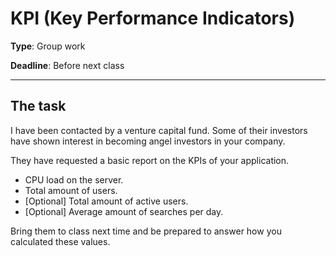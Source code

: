 # KPI (Key Performance Indicators)

**Type**: Group work

**Deadline**: Before next class

---

## The task

I have been contacted by a venture capital fund. Some of their investors have shown interest in becoming angel investors in your company. 

They have requested a basic report on the KPIs of your application.

* CPU load on the server. 
* Total amount of users. 
* [Optional] Total amount of active users. 
* [Optional] Average amount of searches per day.

Bring them to class next time and be prepared to answer how you calculated these values. 